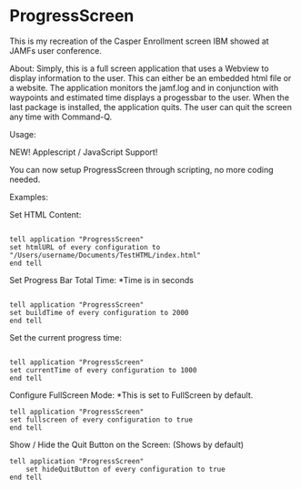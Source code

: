 # ProgressScreen


This is my recreation of the Casper Enrollment screen IBM showed at JAMFs user conference.

About: 
Simply, this is a full screen application that uses a Webview to display information to the user. This can either be an embedded html file or a website. The application monitors the jamf.log and in conjunction with waypoints and estimated time displays a progessbar to the user. When the last package is installed, the application quits.  The user can quit the screen any time with Command-Q.

Usage:

NEW!
Applescript / JavaScript Support!

You can now setup ProgressScreen through scripting, no more coding needed.  

Examples:

Set HTML Content:
```

tell application "ProgressScreen"
set htmlURL of every configuration to "/Users/username/Documents/TestHTML/index.html"
end tell
```
Set Progress Bar Total Time: *Time is in seconds
```

tell application "ProgressScreen"
set buildTime of every configuration to 2000
end tell 
```

Set the current progress time: 
```

tell application "ProgressScreen"
set currentTime of every configuration to 1000
end tell 
```

Configure FullScreen Mode: *This is set to FullScreen by default.
```
tell application "ProgressScreen"
set fullscreen of every configuration to true
end tell
```
Show / Hide the Quit Button on the Screen:  (Shows by default) 
```
tell application "ProgressScreen"
	set hideQuitButton of every configuration to true
end tell
```
